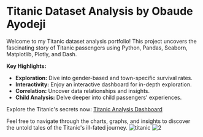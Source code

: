 # Titanic Dataset Analysis by Obaude Ayodeji

Welcome to my Titanic dataset analysis portfolio! This project uncovers the fascinating story of Titanic passengers using Python, Pandas, Seaborn, Matplotlib, Plotly, and Dash.

**Key Highlights:**
- **Exploration:** Dive into gender-based and town-specific survival rates.
- **Interactivity:** Enjoy an interactive dashboard for in-depth exploration.
- **Correlation:** Uncover data relationships and insights.
- **Child Analysis:** Delve deeper into child passengers' experiences.

Explore the Titanic's secrets now: [Titanic Analysis Dashboard](https://titanic-analysis-by-obaude-ayodeji.onrender.com/)

Feel free to navigate through the charts, graphs, and insights to discover the untold tales of the Titanic's ill-fated journey.
![titanic](https://github.com/OBAUDE95/Dashboards-for-Titanic-Dataset-Insights/assets/90180915/0bcd75cf-9edd-4c08-b1ae-b4ce535ebae4)
![2](https://github.com/OBAUDE95/Dashboards-for-Titanic-Dataset-Insights/assets/90180915/7af87482-8c6b-4aeb-83a4-a8d3d623f8da)


